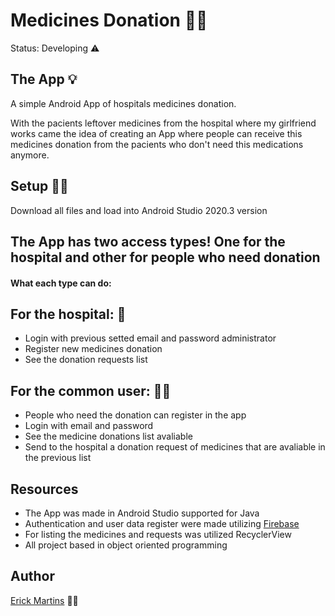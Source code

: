 # Medicines Donation 💊🏥

Status: Developing ⚠️

## The App 💡

A simple Android App of hospitals medicines donation.

With the pacients leftover medicines from the hospital where my girlfriend works
came the idea of creating an App where people can receive this medicines donation 
from the pacients who don't need this medications anymore.

## Setup 👨‍💻

Download all files and load into Android Studio  2020.3 version

## The App has two access types! One for the hospital and other for people who need donation

#### What each type can do:

## For the hospital: 🏥

* Login with previous setted email and password administrator 
* Register new medicines donation
* See the donation requests list

## For the common user: 👨👩

* People who need the donation can register in the app
* Login with email and password
* See the medicine donations list avaliable
* Send to the hospital a donation request of medicines that are avaliable in the previous list

## Resources
* The App was made in Android Studio supported for Java
* Authentication and user data register were made utilizing <a href="https://firebase.google.com//">Firebase</a>
* For listing the medicines and requests was utilized RecyclerView
* All project based in object oriented programming

## Author
<a href="https://www.linkedin.com/in/erick-martins-09a967208/">Erick Martins</a> 🙋‍♂️


